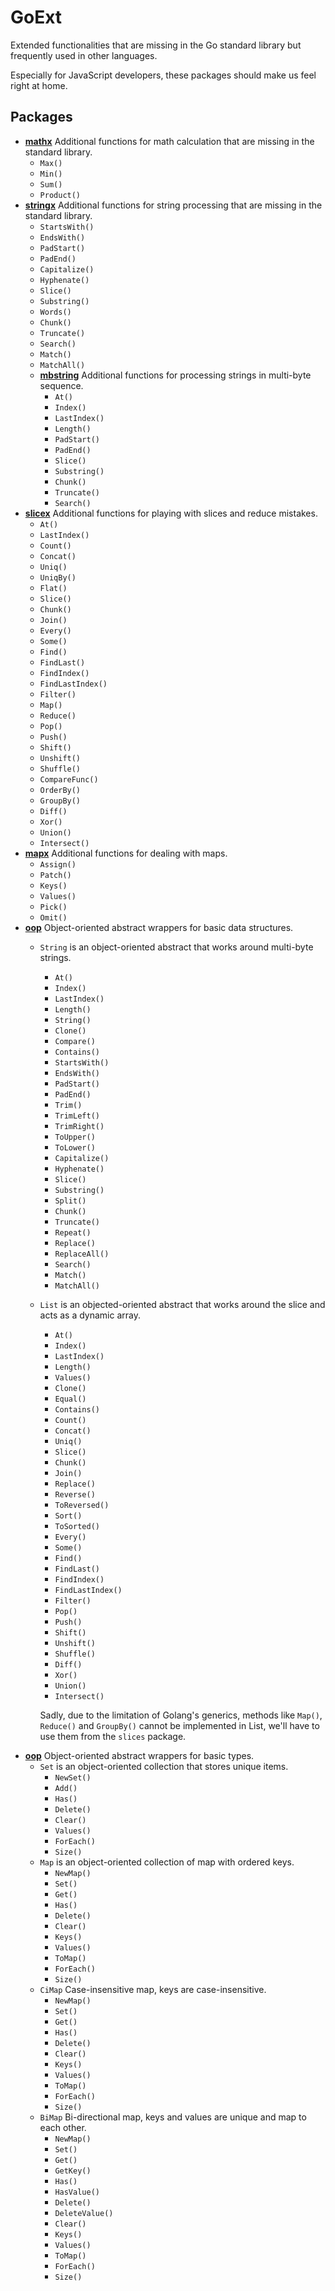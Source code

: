 # GoExt

Extended functionalities that are missing in the Go standard library but frequently used in other
languages.

Especially for JavaScript developers, these packages should make us feel right at home.

## Packages

- **[mathx](https://pkg.go.dev/github.com/ayonli/goext/mathx)**
    Additional functions for math calculation that are missing in the standard library.
    - `Max()`
    - `Min()`
    - `Sum()`
    - `Product()`
- **[stringx](https://pkg.go.dev/github.com/ayonli/goext/stringx)**
    Additional functions for string processing that are missing in the standard library.
    - `StartsWith()`
    - `EndsWith()`
    - `PadStart()`
    - `PadEnd()`
    - `Capitalize()`
    - `Hyphenate()`
    - `Slice()`
    - `Substring()`
    - `Words()`
    - `Chunk()`
    - `Truncate()`
    - `Search()`
    - `Match()`
    - `MatchAll()`
    - **[mbstring](https://pkg.go.dev/github.com/ayonli/goext/stringx/mbstring)**
        Additional functions for processing strings in multi-byte sequence.
        - `At()`
        - `Index()`
        - `LastIndex()`
        - `Length()`
        - `PadStart()`
        - `PadEnd()`
        - `Slice()`
        - `Substring()`
        - `Chunk()`
        - `Truncate()`
        - `Search()`
- **[slicex](https://pkg.go.dev/github.com/ayonli/goext/slicex)**
    Additional functions for playing with slices and reduce mistakes.
    - `At()`
    - `LastIndex()`
    - `Count()`
    - `Concat()`
    - `Uniq()`
    - `UniqBy()`
    - `Flat()`
    - `Slice()`
    - `Chunk()`
    - `Join()`
    - `Every()`
    - `Some()`
    - `Find()`
    - `FindLast()`
    - `FindIndex()`
    - `FindLastIndex()`
    - `Filter()`
    - `Map()`
    - `Reduce()`
    - `Pop()`
    - `Push()`
    - `Shift()`
    - `Unshift()`
    - `Shuffle()`
    - `CompareFunc()`
    - `OrderBy()`
    - `GroupBy()`
    - `Diff()`
    - `Xor()`
    - `Union()`
    - `Intersect()`
- **[mapx](https://pkg.go.dev/github.com/ayonli/goext/mapx)**
    Additional functions for dealing with maps.
    - `Assign()`
    - `Patch()`
    - `Keys()`
    - `Values()`
    - `Pick()`
    - `Omit()`
- **[oop](https://pkg.go.dev/github.com/ayonli/goext/oop)**
    Object-oriented abstract wrappers for basic data structures.
    - `String` is an object-oriented abstract that works around multi-byte strings.
        - `At()`
        - `Index()`
        - `LastIndex()`
        - `Length()`
        - `String()`
        - `Clone()`
        - `Compare()`
        - `Contains()`
        - `StartsWith()`
        - `EndsWith()`
        - `PadStart()`
        - `PadEnd()`
        - `Trim()`
        - `TrimLeft()`
        - `TrimRight()`
        - `ToUpper()`
        - `ToLower()`
        - `Capitalize()`
        - `Hyphenate()`
        - `Slice()`
        - `Substring()`
        - `Split()`
        - `Chunk()`
        - `Truncate()`
        - `Repeat()`
        - `Replace()`
        - `ReplaceAll()`
        - `Search()`
        - `Match()`
        - `MatchAll()`
    - `List` is an objected-oriented abstract that works around the slice and acts as a dynamic array.
        - `At()`
        - `Index()`
        - `LastIndex()`
        - `Length()`
        - `Values()`
        - `Clone()`
        - `Equal()`
        - `Contains()`
        - `Count()`
        - `Concat()`
        - `Uniq()`
        - `Slice()`
        - `Chunk()`
        - `Join()`
        - `Replace()`
        - `Reverse()`
        - `ToReversed()`
        - `Sort()`
        - `ToSorted()`
        - `Every()`
        - `Some()`
        - `Find()`
        - `FindLast()`
        - `FindIndex()`
        - `FindLastIndex()`
        - `Filter()`
        - `Pop()`
        - `Push()`
        - `Shift()`
        - `Unshift()`
        - `Shuffle()`
        - `Diff()`
        - `Xor()`
        - `Union()`
        - `Intersect()`

        Sadly, due to the limitation of Golang's generics, methods like `Map()`, `Reduce()` and
        `GroupBy()` cannot be implemented in List, we'll have to use them from the `slices` package.
- **[oop](https://pkg.go.dev/github.com/ayonli/goext/oop)**
    Object-oriented abstract wrappers for basic types.
    - `Set` is an object-oriented collection that stores unique items.
        - `NewSet()`
        - `Add()`
        - `Has()`
        - `Delete()`
        - `Clear()`
        - `Values()`
        - `ForEach()`
        - `Size()`
    - `Map` is an object-oriented collection of map with ordered keys.
        - `NewMap()`
        - `Set()`
        - `Get()`
        - `Has()`
        - `Delete()`
        - `Clear()`
        - `Keys()`
        - `Values()`
        - `ToMap()`
        - `ForEach()`
        - `Size()`
    - `CiMap` Case-insensitive map, keys are case-insensitive.
        - `NewMap()`
        - `Set()`
        - `Get()`
        - `Has()`
        - `Delete()`
        - `Clear()`
        - `Keys()`
        - `Values()`
        - `ToMap()`
        - `ForEach()`
        - `Size()`
    - `BiMap` Bi-directional map, keys and values are unique and map to each other.
        - `NewMap()`
        - `Set()`
        - `Get()`
        - `GetKey()`
        - `Has()`
        - `HasValue()`
        - `Delete()`
        - `DeleteValue()`
        - `Clear()`
        - `Keys()`
        - `Values()`
        - `ToMap()`
        - `ForEach()`
        - `Size()`
